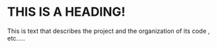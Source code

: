 # THIS IS A HEADING!

This is text that describes the project and the organization of its code , etc.....
